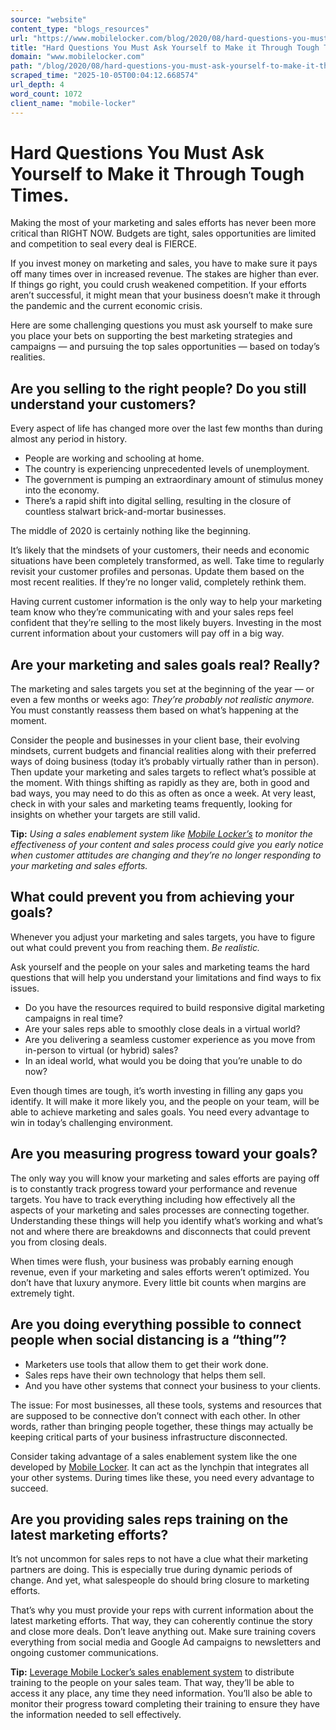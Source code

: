 ```yaml
---
source: "website"
content_type: "blogs_resources"
url: "https://www.mobilelocker.com/blog/2020/08/hard-questions-you-must-ask-yourself-to-make-it-through-tough-times/"
title: "Hard Questions You Must Ask Yourself to Make it Through Tough Times"
domain: "www.mobilelocker.com"
path: "/blog/2020/08/hard-questions-you-must-ask-yourself-to-make-it-through-tough-times/"
scraped_time: "2025-10-05T00:04:12.668574"
url_depth: 4
word_count: 1072
client_name: "mobile-locker"
---
```


# Hard Questions You Must Ask Yourself to Make it Through Tough Times.

Making the most of your marketing and sales efforts has never been more critical than RIGHT NOW. Budgets are tight, sales opportunities are limited and competition to seal every deal is FIERCE.

If you invest money on marketing and sales, you have to make sure it pays off many times over in increased revenue. The stakes are higher than ever. If things go right, you could crush weakened competition. If your efforts aren’t successful, it might mean that your business doesn’t make it through the pandemic and the current economic crisis.

Here are some challenging questions you must ask yourself to make sure you place your bets on supporting the best marketing strategies and campaigns — and pursuing the top sales opportunities — based on today’s realities.

## Are you selling to the right people? Do you still understand your customers?

Every aspect of life has changed more over the last few months than during almost any period in history.  
*   People are working and schooling at home.  
*   The country is experiencing unprecedented levels of unemployment.  
*   The government is pumping an extraordinary amount of stimulus money into the economy.  
*   There’s a rapid shift into digital selling, resulting in the closure of countless stalwart brick-and-mortar businesses.  

The middle of 2020 is certainly nothing like the beginning.

It’s likely that the mindsets of your customers, their needs and economic situations have been completely transformed, as well. Take time to regularly revisit your customer profiles and personas. Update them based on the most recent realities. If they’re no longer valid, completely rethink them.  

Having current customer information is the only way to help your marketing team know who they’re communicating with and your sales reps feel confident that they’re selling to the most likely buyers. Investing in the most current information about your customers will pay off in a big way.

## Are your marketing and sales goals real? Really?

The marketing and sales targets you set at the beginning of the year — or even a few months or weeks ago: _They’re probably not realistic anymore._ You must constantly reassess them based on what’s happening at the moment.  

Consider the people and businesses in your client base, their evolving mindsets, current budgets and financial realities along with their preferred ways of doing business (today it’s probably virtually rather than in person). Then update your marketing and sales targets to reflect what’s possible at the moment. With things shifting as rapidly as they are, both in good and bad ways, you may need to do this as often as once a week. At very least, check in with your sales and marketing teams frequently, looking for insights on whether your targets are still valid.

**Tip:** _Using a sales enablement system like_ [_Mobile Locker’s_](https://www.mobilelocker.com) _to monitor the effectiveness of your content and sales process could give you early notice when customer attitudes are changing and they’re no longer responding to your marketing and sales efforts._

## What could prevent you from achieving your goals?

Whenever you adjust your marketing and sales targets, you have to figure out what could prevent you from reaching them. _Be realistic._  

Ask yourself and the people on your sales and marketing teams the hard questions that will help you understand your limitations and find ways to fix issues.

*   Do you have the resources required to build responsive digital marketing campaigns in real time?  
*   Are your sales reps able to smoothly close deals in a virtual world?  
*   Are you delivering a seamless customer experience as you move from in-person to virtual (or hybrid) sales?  
*   In an ideal world, what would you be doing that you’re unable to do now?

Even though times are tough, it’s worth investing in filling any gaps you identify. It will make it more likely you, and the people on your team, will be able to achieve marketing and sales goals. You need every advantage to win in today’s challenging environment.

## Are you measuring progress toward your goals?

The only way you will know your marketing and sales efforts are paying off is to constantly track progress toward your performance and revenue targets. You have to track everything including how effectively all the aspects of your marketing and sales processes are connecting together. Understanding these things will help you identify what’s working and what’s not and where there are breakdowns and disconnects that could prevent you from closing deals.

When times were flush, your business was probably earning enough revenue, even if your marketing and sales efforts weren’t optimized. You don’t have that luxury anymore. Every little bit counts when margins are extremely tight.

## Are you doing everything possible to connect people when social distancing is a “thing”?  
*   Marketers use tools that allow them to get their work done.  
*   Sales reps have their own technology that helps them sell.  
*   And you have other systems that connect your business to your clients.  

The issue: For most businesses, all these tools, systems and resources that are supposed to be connective don’t connect with each other. In other words, rather than bringing people together, these things may actually be keeping critical parts of your business infrastructure disconnected.

Consider taking advantage of a sales enablement system like the one developed by [Mobile Locker](https://www.mobilelocker.com). It can act as the lynchpin that integrates all your other systems. During times like these, you need every advantage to succeed.

## Are you providing sales reps training on the latest marketing efforts?

It’s not uncommon for sales reps to not have a clue what their marketing partners are doing. This is especially true during dynamic periods of change. And yet, what salespeople do should bring closure to marketing efforts.  

That’s why you must provide your reps with current information about the latest marketing efforts. That way, they can coherently continue the story and close more deals. Don’t leave anything out. Make sure training covers everything from social media and Google Ad campaigns to newsletters and ongoing customer communications.

**Tip:** [Leverage Mobile Locker’s sales enablement system](https://www.mobilelocker.com/roles/training/) to distribute training to the people on your sales team. That way, they’ll be able to access it any place, any time they need information. You’ll also be able to monitor their progress toward completing their training to ensure they have the information needed to sell effectively.